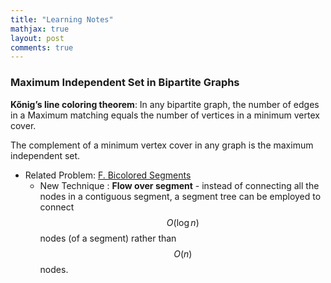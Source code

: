 ```yaml
---
title: "Learning Notes"
mathjax: true
layout: post
comments: true
---
```


### Maximum Independent Set in Bipartite Graphs

**Kőnig’s line coloring theorem**: In any bipartite graph, the number of edges in a Maximum matching equals the number of vertices in a minimum vertex cover.							

The complement of a minimum vertex cover in any graph is the maximum independent set.

* Related Problem: [F. Bicolored Segments](https://codeforces.com/contest/1389/problem/F)
  * New Technique : **Flow over segment** -  instead of connecting all the nodes in a contiguous segment, a segment tree can be employed to connect $$O(\log{}n)$$ nodes (of a segment) rather than $$O(n)$$ nodes.			

